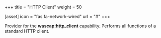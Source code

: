 +++
title = "HTTP Client"
weight = 50

[asset]
  icon = "fas fa-network-wired"
  url = "#"
+++

Provider for the **wascap:http_client** capability. Performs all functions of a standard HTTP client.